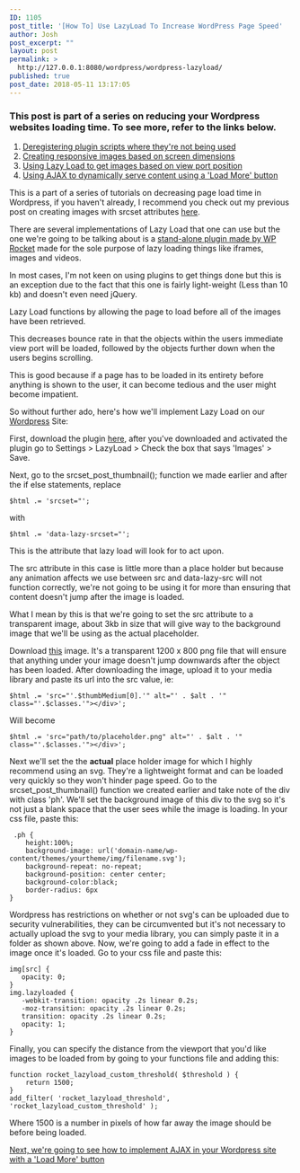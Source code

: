 ```yaml
---
ID: 1105
post_title: '[How To] Use LazyLoad To Increase WordPress Page Speed'
author: Josh
post_excerpt: ""
layout: post
permalink: >
  http://127.0.0.1:8080/wordpress/wordpress-lazyload/
published: true
post_date: 2018-05-11 13:17:05
---
```

<h3>This post is part of a series on reducing your Wordpress websites loading time. To see more, refer to the links below.</h3>
<ol>
 	<li><a href="http://127.0.0.1:8080/wordpress/how-to-deregister-javascript-files-to-increase-page-loading-speed/">Deregistering plugin scripts where they're not being used</a></li>
 	<li><a href="http://127.0.0.1:8080/wordpress/responsive-images-with-srcset/">Creating responsive images based on screen dimensions</a></li>
 	<li><a href="http://127.0.0.1:8080/wordpress/how-to-use-lazyload-to-increase-page-speed/">Using Lazy Load to get images based on view port position</a></li>
 	<li><a href="http://127.0.0.1:8080/wordpress/use-ajax-reduce-load-time/">Using AJAX to dynamically serve content using a 'Load More' button</a></li>
</ol>
This is a part of a series of tutorials on decreasing page load time in Wordpress, if you haven't already, I recommend you check out my previous post on creating images with srcset attributes <a href="http://127.0.0.1:8080/wordpress/responsive-images-with-srcset/">here</a>.

There are several implementations of Lazy Load that one can use but the one we're going to be talking about is a <a href="https://wordpress.org/plugins/rocket-lazy-load/">stand-alone plugin made by WP Rocket</a> made for the sole purpose of lazy loading things like iframes, images and videos.

In most cases, I'm not keen on using plugins to get things done but this is an exception due to the fact that this one is fairly light-weight (Less than 10 kb) and doesn't even need jQuery.

Lazy Load functions by allowing the page to load before all of the images have been retrieved.

This decreases bounce rate in that the objects within the users immediate view port will be loaded, followed by the objects further down when the users begins scrolling.

This is good because if a page has to be loaded in its entirety before anything is shown to the user, it can become tedious and the user might become impatient.

So without further ado, here's how we'll implement Lazy Load on our <a href="http://127.0.0.1:8080/wordpress/topics/dev-code/wordpress/">Wordpress</a> Site:

First, download the plugin <a href="https://wordpress.org/plugins/rocket-lazy-load/">here</a>, after you've downloaded and activated the plugin go to Settings &gt; LazyLoad &gt; Check the box that says 'Images' &gt; Save.

Next, go to the srcset_post_thumbnail(); function we made earlier and after the if else statements, replace
<pre><code>$html .= 'srcset="';</code></pre>
with
<pre><code>$html .= 'data-lazy-srcset="';</code></pre>
This is the attribute that lazy load will look for to act upon.

The src attribute in this case is little more than a place holder but because any animation affects we use between src and data-lazy-src will not function correctly, we're not going to be using it for more than ensuring that content doesn't jump after the image is loaded.

What I mean by this is that we're going to set the src attribute to a transparent image, about 3kb in size that will give way to the background image that we'll be using as the actual placeholder.

Download <a href="http://127.0.0.1:8080/wordpress/wp-content/uploads/2018/05/placeholder.png">this</a> image. It's a transparent 1200 x 800 png file that will ensure that anything under your image doesn't jump downwards after the object has been loaded. After downloading the image, upload it to your media library and paste its url into the src value, ie:
<pre><code>$html .= 'src="'.$thumbMedium[0].'" alt="' . $alt . '" class="'.$classes.'"&gt;&lt;/div&gt;';</code></pre>
Will become
<pre><code>$html .= 'src="path/to/placeholder.png" alt="' . $alt . '" class="'.$classes.'"&gt;&lt;/div&gt;';</code></pre>
Next we'll set the the <strong>actual</strong> place holder image for which I highly recommend using an svg. They're a lightweight format and can be loaded very quickly so they won't hinder page speed. Go to the srcset_post_thumbnail() function we created earlier and take note of the div with class 'ph'. We'll set the background image of this div to the svg so it's not just a blank space that the user sees while the image is loading. In your css file, paste this:
<pre><code> .ph {
	height:100%;
	background-image: url('domain-name/wp-content/themes/yourtheme/img/filename.svg');
	background-repeat: no-repeat;
	background-position: center center;
	background-color:black;
	border-radius: 6px
}
</code></pre>
Wordpress has restrictions on whether or not svg's can be uploaded due to security vulnerabilities, they can be circumvented but it's not necessary to actually upload the svg to your media library, you can simply paste it in a folder as shown above. Now, we're going to add a fade in effect to the image once it's loaded. Go to your css file and paste this:
<pre><code>img[src] {
   opacity: 0;
}
img.lazyloaded {
   -webkit-transition: opacity .2s linear 0.2s;
   -moz-transition: opacity .2s linear 0.2s;
   transition: opacity .2s linear 0.2s;
   opacity: 1;
}
</code></pre>
Finally, you can specify the distance from the viewport that you'd like images to be loaded from by going to your functions file and adding this:
<pre><code>function rocket_lazyload_custom_threshold( $threshold ) {
	return 1500;
}
add_filter( 'rocket_lazyload_threshold', 'rocket_lazyload_custom_threshold' );</code></pre>
Where 1500 is a number in pixels of how far away the image should be before being loaded.

<a href="http://127.0.0.1:8080/wordpress/use-ajax-reduce-load-time/">Next, we're going to see how to implement AJAX in your Wordpress site with a 'Load More' button</a>